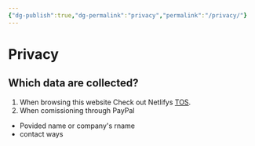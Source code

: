 ```yaml
---
{"dg-publish":true,"dg-permalink":"privacy","permalink":"/privacy/"}
---
```



# Privacy
## Which data are collected?
1. When browsing this website
Check out Netlifys [TOS](https://netlify.app/tos).
2. When comissioning through PayPal
- Povided name or company's rname
- contact ways